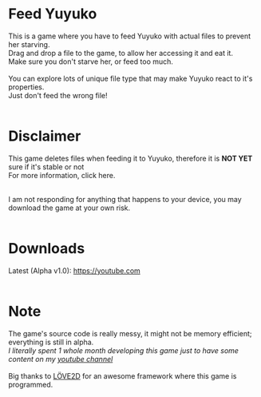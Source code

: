 # Feed Yuyuko
This is a game where you have to feed Yuyuko with actual files to prevent her starving.<br>
Drag and drop a file to the game, to allow her accessing it and eat it.<br>
Make sure you don't starve her, or feed too much.<br><br>
You can explore lots of unique file type that may make Yuyuko react to it's properties.<br>
Just don't feed the wrong file!
<br><br>

# Disclaimer
This game deletes files when feeding it to Yuyuko, therefore it is **NOT YET** sure if it's stable or not<br>
For more information, click here.<br><br>

I am not responding for anything that happens to your device, you may download the game at your own risk.
<br><br>

# Downloads
Latest (Alpha v1.0): https://youtube.com
<br><br>

# Note
The game's source code is really messy, it might not be memory efficient; everything is still in alpha.<br>
*I literally spent 1 whole month developing this game just to have some content on my [youtube channel](https://www.youtube.com/channel/UC5UHVEM1aULXZKUN1YyTBiA)*<br><br>
Big thanks to [LÖVE2D](https://love2d.org) for an awesome framework where this game is programmed.
